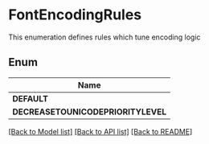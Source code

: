 
# FontEncodingRules
This enumeration defines rules which tune encoding logic

## Enum
| Name |
| ----------- |
| **DEFAULT** |
| **DECREASETOUNICODEPRIORITYLEVEL** |

[[Back to Model list]](../../README.md#documentation-for-models) [[Back to API list]](../../README.md#documentation-for-api-endpoints) [[Back to README]](../../README.md)


